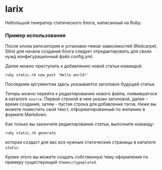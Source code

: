larix
=====

Небольшой генератор статического блога, написанный на Ruby.

### Пример использования

После клона репозитория и установки гемов-зависимостей (Redcarpet, Slim) для начала создания блога следует отредактировать для своих нужд конфигурационный файл config.yml.

Далее можно приступать к добавлению новой статьи командой:

    ruby static.rb new_post 'Hello world!'
    
Последним аргументом здесь указывается заголовок будущей статьи.

Теперь можно перейти к редактированию нового файла, появившегося в каталоге `source`. Первой строкой в нем указан заголовой, далее - время создания, затем - пустая строка для добавления тэгов. Ниже вы можете поместить свой текст, отформатированный по желанию в формате Markdown.

Как только вы закончите редактирование статьи, выполните команду:
    
    ruby static.rb generate

которая создаст для вас все нужные статические страницы в каталоге `static`.

Кроме этого вы можете создать собственную тему оформления по примеру существующей `themes/typeplated`.

